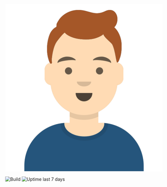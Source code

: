 ![Portrait](static/images/portrait.svg) 

![Build](https://img.shields.io/github/workflow/status/djh82/da.vidh.art/Build%20&%20Deploy/master) ![Uptime last 7 days](https://img.shields.io/uptimerobot/ratio/7/m791272245-aaaa2f24e27c63e549847e0d) 
